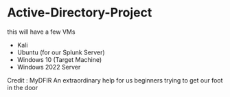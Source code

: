 # Active-Directory-Project

this will have a few VMs

- Kali
- Ubuntu (for our Splunk Server)
- Windows 10 (Target Machine)
- Windows 2022 Server


Credit : MyDFIR 
An extraordinary help for us beginners trying to get our foot in the door